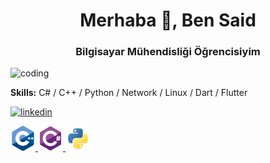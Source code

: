 <h1 align="center">Merhaba 👋, Ben Said</h1>
<h3 align="center">Bilgisayar Mühendisliği Öğrencisiyim</h3>


![coding](https://user-images.githubusercontent.com/113348653/223665692-1c3f7e91-3c32-48e8-9760-afa53a5d2d7e.gif)

**Skills:** C# / C++ / Python / Network / Linux / Dart / Flutter



[![linkedin](https://img.shields.io/badge/Linkedin-000000?style=for-the-badge&logo=Linkedin&logoColor=white)](https://www.linkedin.com/in/saidtunc/)

<p align="left"> <a href="https://www.w3schools.com/cpp/" target="_blank" rel="noreferrer"> <img src="https://raw.githubusercontent.com/devicons/devicon/master/icons/cplusplus/cplusplus-original.svg" alt="cplusplus" width="40" height="40"/> </a> <a href="https://www.w3schools.com/cs/" target="_blank" rel="noreferrer"> <img src="https://raw.githubusercontent.com/devicons/devicon/master/icons/csharp/csharp-original.svg" alt="csharp" width="40" height="40"/> </a> <a href="https://www.python.org" target="_blank" rel="noreferrer"> <img src="https://raw.githubusercontent.com/devicons/devicon/master/icons/python/python-original.svg" alt="python" width="40" height="40"/> </a> </p>
